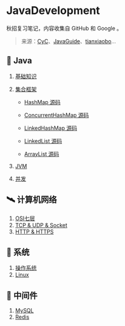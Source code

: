 # JavaDevelopment
秋招复习笔记，内容收集自 GitHub 和 Google 。

> 来源：[CyC](https://github.com/CyC2018/CS-Notes)、[JavaGuide](https://github.com/Snailclimb/JavaGuide)、[tianxiaobo](http://www.tianxiaobo.com/)...

## :mountain_cableway: Java

1. [基础知识](https://github.com/Eleven-is-cool/JavaDevelopment/blob/master/Java/%E7%B1%BB%E5%9E%8B%E5%9F%BA%E7%A1%80.md)
2. [集合框架](https://github.com/Eleven-is-cool/JavaDevelopment/blob/master/Java/%E9%9B%86%E5%90%88%E6%A1%86%E6%9E%B6.md)

   - [HashMap 源码](https://segmentfault.com/a/1190000012926722)

   - [ConcurrentHashMap 源码](https://github.com/Snailclimb/JavaGuide/blob/master/docs/java/collection/ConcurrentHashMap.md)

   - [LinkedHashMap 源码](https://segmentfault.com/a/1190000012964859)

   - [LinkedList 源码](https://github.com/Snailclimb/JavaGuide/blob/master/docs/java/collection/LinkedList.md)

   - [ArrayList 源码](https://github.com/Snailclimb/JavaGuide/blob/master/docs/java/collection/ArrayList.md)
3. [JVM](https://github.com/Eleven-is-cool/JavaDevelopment/blob/master/Java/JVM.md)
4. [并发](https://github.com/Eleven-is-cool/JavaDevelopment/blob/master/Java/%E5%B9%B6%E5%8F%91.md)

## :artificial_satellite: 计算机网络

1. [OSI七层](https://github.com/Eleven-is-cool/JavaDevelopment/blob/master/%E8%AE%A1%E7%AE%97%E6%9C%BA%E7%BD%91%E7%BB%9C/OSI%E4%B8%83%E5%B1%82.md)
2. [TCP & UDP & Socket](https://github.com/Eleven-is-cool/JavaDevelopment/blob/master/%E8%AE%A1%E7%AE%97%E6%9C%BA%E7%BD%91%E7%BB%9C/TCP%20%26%20UDP%20%26%20Socket.md)
3. [HTTP & HTTPS](https://github.com/Eleven-is-cool/JavaDevelopment/blob/master/%E8%AE%A1%E7%AE%97%E6%9C%BA%E7%BD%91%E7%BB%9C/HTTP%20%26%20HTTPS.md)

## :ship: 系统

1. [操作系统](https://github.com/Eleven-is-cool/JavaDevelopment/blob/master/%E7%B3%BB%E7%BB%9F/%E6%93%8D%E4%BD%9C%E7%B3%BB%E7%BB%9F.md)
2. [Linux](https://github.com/Eleven-is-cool/JavaDevelopment/blob/master/%E7%B3%BB%E7%BB%9F/Linux.md)

## :red_car: 中间件

1. [MySQL](https://github.com/Eleven-is-cool/JavaDevelopment/blob/master/%E4%B8%AD%E9%97%B4%E4%BB%B6/MySQL.md)
2. [Redis](https://github.com/Eleven-is-cool/JavaDevelopment/blob/master/%E4%B8%AD%E9%97%B4%E4%BB%B6/Redis.md)

